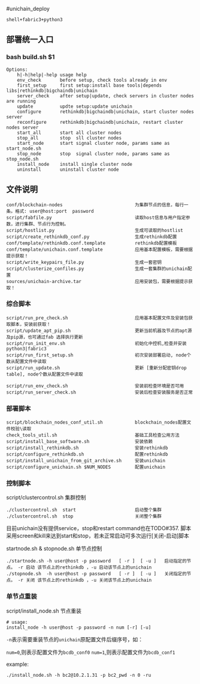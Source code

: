 #unichain_deploy
```
shell+fabric3+python3
```

## 部署统一入口
### bash build.sh $1
```
Options:
    h|-h|help|-help usage help
    env_check       before setup, check tools already in env
    first_setup     first setup:install base tools|depends libs|rethinkdb|bigchaindb|unichain
    server_check    after setup|update, check servers in cluster nodes are running
    update          updte setup:update unichain
    configure       rethinkdb|bigchaindb|unichain, start cluster nodes server
    reconfigure     rethinkdb|bigchaindb|unichain, restart cluster nodes server
    start_all       start all cluster nodes
    stop_all        stop  sll cluster nodes
    start_node      start signal cluster node, params same as start_node.sh
    stop_node       stop  signal cluster node, params same as stop_node.sh
    install_node    install single cluster node
    uninstall       uninstall cluster node
```

## 文件说明
```
conf/blockchain-nodes                           为集群节点的信息，每行一条。格式: user@host:port  password
script/fabfile.py                               读取host信息与用户指定参数，进行集群、节点行为控制。
script/hostlist.py                              生成可读取的hostlist
script/create_rethinkdb_conf.py                 生成rethinkdb配置
conf/template/rethinkdb.conf.template           rethinkdb配置模板
conf/template/unichain.conf.template            应用基本配置模板，需要根据提示获取！
script/write_keypairs_file.py                   生成一套密钥
script/clusterize_confiles.py                   生成一套集群的unichain配置
sources/unichain-archive.tar                    应用安装包，需要根据提示获取！
```

### 综合脚本
```
script/run_pre_check.sh                         应用基本配置文件及安装包获取脚本，安装前获取！
script/update_apt_pip.sh                        更新当前机器及节点的apt源及pip源，也可通过fab 选择执行更新
script/run_init_env.sh                          初始化中控机,检查并安装python3|fabric3
script/run_first_setup.sh                       初次安装部署启动, node个数从配置文件中读取
script/run_update.sh                            更新 [重新分配密钥drop table], node个数从配置文件中读取

script/run_env_check.sh                         安装前检查环境是否可用
script/run_server_check.sh                      安装后检查安装服务是否正常
```

### 部署脚本
```
script/blockchain_nodes_conf_util.sh            blockchain_nodes配置文件校验\读取
check_tools_util.sh                             基础工具检查公用方法
script/install_base_software.sh                 安装依赖
script/install_rethinkdb.sh                     安装rethinkdb
script/configure_rethinkdb.sh                   配置rethinkdb
script/install_unichain_from_git_archive.sh     安装unichain
script/configure_unichain.sh $NUM_NODES         配置unichain
```

### 控制脚本

script/clustercontrol.sh                        集群控制
```
./clustercontrol.sh  start                      启动整个集群
./clustercontrol.sh  stop                       关闭整个集群
```

目前unichain没有提供service，stop和restart command也在TODO#357.
脚本采用screen和kill来达到start和stop，若未正常启动可多次运行[关闭-启动]脚本

startnode.sh & stopnode.sh                      单节点控制
```
./startnode.sh -h user@host -p password   [ -r ]  [ -u ]   启动指定的节点。 -r 启动 该节点上的rethinkdb ，-u 启动该节点上的unichain
./stopnode.sh  -h user@host -p password   [ -r ]  [ -u ]   关闭指定的节点。 -r 关闭 该节点上的rethinkdb ，-u 关闭该节点上的unichain
```

### 单节点重装
script/install_node.sh                          节点重装
```
# usage:
install_node -h user@host -p password -n num [-r] [-u]
```

`-n`表示需要重装节点的`unichain`原配置文件后缀序号，如：

`num=0`,则表示配置文件为`bcdb_conf0`
`num=1`,则表示配置文件为`bcdb_conf1`

example:
```
./install_node.sh -h bc2@10.2.1.31 -p bc2_pwd -n 0 -ru
```

